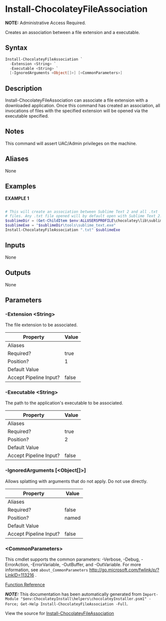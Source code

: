 ﻿---
Order: 230
Title: Install-ChocolateyFileAssociation
Description: Information on Install-ChocolateyFileAssociation function
RedirectFrom: docs/helpers-install-chocolatey-file-association
---

# Install-ChocolateyFileAssociation

<!-- This documentation is automatically generated from https://github.com/chocolatey/choco/blob/stable/src/chocolatey.resources/helpers/functions/Install-ChocolateyFileAssociation.ps1 using https://github.com/chocolatey/choco/blob/stable/GenerateDocs.ps1. Contributions are welcome at the original location(s). -->

**NOTE:** Administrative Access Required.

Creates an association between a file extension and a executable.

## Syntax

~~~powershell
Install-ChocolateyFileAssociation `
  -Extension <String> `
  -Executable <String> `
  [-IgnoredArguments <Object[]>] [<CommonParameters>]
~~~

## Description

Install-ChocolateyFileAssociation can associate a file extension
with a downloaded application. Once this command has created an
association, all invocations of files with the specified extension
will be opened via the executable specified.

## Notes

This command will assert UAC/Admin privileges on the machine.

## Aliases

None

## Examples

 **EXAMPLE 1**

~~~powershell

# This will create an association between Sublime Text 2 and all .txt
# files. Any .txt file opened will by default open with Sublime Text 2.
$sublimeDir = (Get-ChildItem $env:ALLUSERSPROFILE\chocolatey\lib\sublimetext* | select $_.last)
$sublimeExe = "$sublimeDir\tools\sublime_text.exe"
Install-ChocolateyFileAssociation ".txt" $sublimeExe
~~~

## Inputs

None

## Outputs

None

## Parameters

###  -Extension &lt;String&gt;
The file extension to be associated.

Property               | Value
---------------------- | -----
Aliases                |
Required?              | true
Position?              | 1
Default Value          |
Accept Pipeline Input? | false

###  -Executable &lt;String&gt;
The path to the application's executable to be associated.

Property               | Value
---------------------- | -----
Aliases                |
Required?              | true
Position?              | 2
Default Value          |
Accept Pipeline Input? | false

###  -IgnoredArguments [&lt;Object[]&gt;]
Allows splatting with arguments that do not apply. Do not use directly.

Property               | Value
---------------------- | -----
Aliases                |
Required?              | false
Position?              | named
Default Value          |
Accept Pipeline Input? | false

### &lt;CommonParameters&gt;

This cmdlet supports the common parameters: -Verbose, -Debug, -ErrorAction, -ErrorVariable, -OutBuffer, and -OutVariable. For more information, see `about_CommonParameters` http://go.microsoft.com/fwlink/p/?LinkID=113216 .



[Function Reference](./)

***NOTE:*** This documentation has been automatically generated from `Import-Module "$env:ChocolateyInstall\helpers\chocolateyInstaller.psm1" -Force; Get-Help Install-ChocolateyFileAssociation -Full`.

View the source for [Install-ChocolateyFileAssociation](https://github.com/chocolatey/choco/blob/stable/src/chocolatey.resources/helpers/functions/Install-ChocolateyFileAssociation.ps1)
